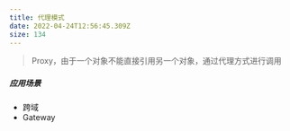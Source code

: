 ```yaml
---
title: 代理模式
date: 2022-04-24T12:56:45.309Z
size: 134
---
```

> Proxy，由于一个对象不能直接引用另一个对象，通过代理方式进行调用

##### 应用场景

- 跨域
- Gateway
